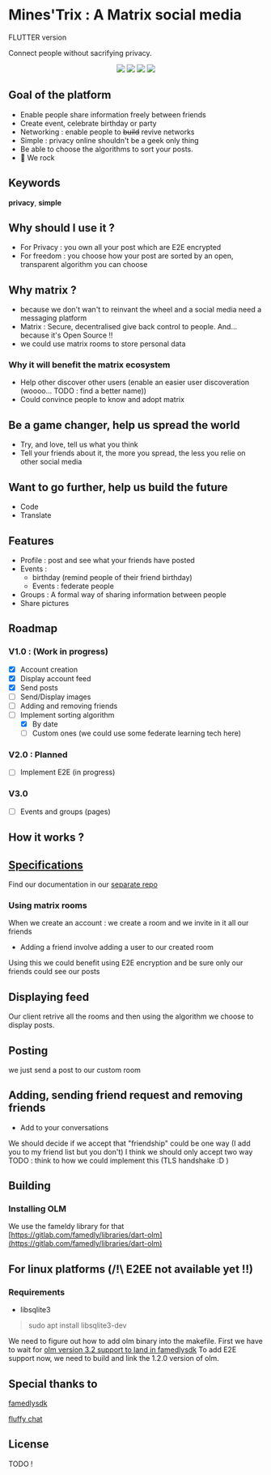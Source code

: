 # Mines'Trix : A Matrix social media

FLUTTER version

Connect people without sacrifying privacy.

<p align='center'> 
    <img src="readmeassets/feedVue.png"/>
	<img src="readmeassets/chatsVue.png"/>
	<img src="readmeassets/friendsVue.png"/>
	<img src="readmeassets/userVue.png"/>
</p>

## Goal of the platform

* Enable people share information freely between friends
* Create event, celebrate birthday or party
* Networking : enable people to ~~build~~ revive networks
* Simple : privacy online shouldn't be a geek only thing
* Be able to choose the algorithms to sort your posts.
* :rocket: We rock

## Keywords

**privacy**, **simple**

## Why should I use it ?

* For Privacy : you own all your post which are E2E encrypted
* For freedom : you choose how your post are sorted by an open, transparent algorithm you can choose

## Why matrix ?

* because we don't wan't to reinvant the wheel and a social media need a messaging platform
* Matrix : Secure, decentralised give back control to people. And... because it's Open Source !!
* we could use matrix rooms to store personal data

### Why it will benefit the matrix ecosystem

* Help other discover other users (enable an easier user discoveration (woooo... TODO : find a better name))
* Could convince people to know and adopt matrix

## Be a game changer, help us spread the world

* Try, and love, tell us what you think
* Tell your friends about it, the more you spread, the less you relie on other social media

## Want to go further, help us build the future

* Code
* Translate

## Features

* Profile : post and see what your friends have posted
* Events :
	* birthday (remind people of their friend birthday)
	* Events : federate people
* Groups : A formal way of sharing information between people
* Share pictures

## Roadmap

### V1.0 : (Work in progress)

- [x] Account creation
- [x] Display account feed
- [x] Send posts
- [ ] Send/Display images
- [ ] Adding and removing friends
- [ ] Implement sorting algorithm
	- [x] By date
	- [ ] Custom ones (we could use some federate learning tech here)

### V2.0 : Planned

- [ ] Implement E2E (in progress)

### V3.0

- [ ] Events and groups (pages)

## How it works ?

## [Specifications](https://gitlab.com/minestrix/minestrix-doc)

Find our documentation in our [separate repo](https://gitlab.com/minestrix/minestrix-doc)

### Using matrix rooms

When we create an account : we create a room and we invite in it all our friends

* Adding a friend involve adding a user to our created room

Using this we could benefit using E2E encryption and be sure only our friends could see our posts

## Displaying feed

Our client retrive all the rooms and then using the algorithm we choose to display posts.

## Posting

we just send a post to our custom room

## Adding, sending friend request and removing friends

* Add to your conversations

We should decide if we accept that "friendship" could be one way (I add you to my friend list but you don't)
I think we should only accept two way
TODO : think to how we could implement this (TLS handshake :D )

## Building

### Installing OLM

We use the fameldy library for that [https://gitlab.com/famedly/libraries/dart-olm](https://gitlab.com/famedly/libraries/dart-olm)

## For linux platforms (/!\ E2EE not available yet !!)

### Requirements

* libsqlite3

> sudo apt install libsqlite3-dev

We need to figure out how to add olm binary into the makefile.
First we have to wait for [olm version 3.2 support to land in famedlysdk](https://gitlab.com/famedly/famedlysdk/-/issues/134)
To add E2E support now, we need to build and link the 1.2.0 version of olm.

## Special thanks to

[famedlysdk](https://gitlab.com/famedly/famedlysdk/)

[fluffy chat](https://gitlab.com/famedly/fluffychat)

## License

TODO !
